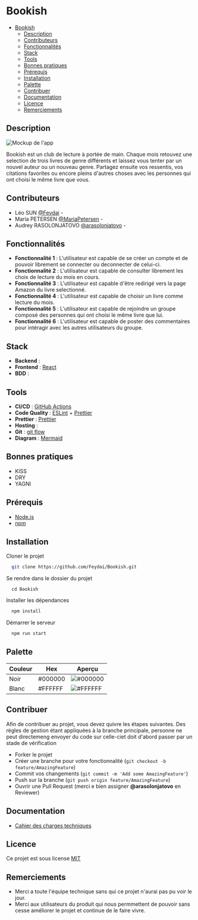 
# Bookish

- [Bookish](#bookish)
   - [Description](#description)
   - [Contributeurs](#contributeurs)
   - [Fonctionnalités](#fonctionnalités)
   - [Stack](#stack)
   - [Tools](#tools)
   - [Bonnes pratiques](#bonnes-pratiques)
   - [Prérequis](#prérequis)
   - [Installation](#installation)
   - [Palette](#palette)
   - [Contribuer](#contribuer)
   - [Documentation](#documentation)
   - [Licence](#licence)
   - [Remerciements](#remerciements)

## Description

![Mockup de l'app](./public/assets/) 

Bookish est un club de lecture à portée de main. Chaque mois retouvez une selection de trois livres de genre différents et laissez vous tenter par un nouvel auteur ou un nouveau genre. Partagez ensuite vos ressentis, vos citations favorites ou encore pleins d'autres choses avec les personnes qui ont choisi le même livre que vous. 

## Contributeurs

- Léo SUN [@Feydai](https://www.github.com/Feydai) - 
- Maria PETERSEN [@MariaPetersen](https://github.com/MariaPetersen) - 
- Audrey RASOLONJATOVO [@arasolonjatovo](https://www.github.com/arasolonjatovo) -


## Fonctionnalités

- **Fonctionnalité 1** : L'utilisateur est capable de se créer un compte et de pouvoir librement se connecter ou deconnecter de celui-ci.
- **Fonctionnalité 2** : L'utilisateur est capable de consulter librement les choix de lecture du mois en cours.
- **Fonctionnalité 3** : L'utilisateur est capable d'être redirigé vers la page Amazon du livre selectionné.
- **Fonctionnalité 4** : L'utilisateur est capable de choisir un livre comme lecture du mois.
- **Fonctionnalité 5** : L'utilisateur est capable de rejoindre un groupe composé des personnes qui ont choisi le même livre que lui.
- **Fonctionnalité 6** : L'utilisateur est capable de poster des commentaires pour intéragir avec les autres utilisateurs du groupe.

## Stack

- **Backend** : []()
- **Frontend** : [React](https://reactjs.org/)
- **BDD** : []()

## Tools

- **CI/CD** : [GitHub Actions](https://github.com/features/actions)
- **Code Quality** : [ESLint](https://eslint.org/) + [Prettier](https://prettier.io/)
- **Prettier** : [Prettier](https://prettier.io/)
- **Hosting** : []()
- **Git** : [git flow](https://danielkummer.github.io/git-flow-cheatsheet/index.fr_FR.html)
- **Diagram** : [Mermaid](https://mermaid-js.github.io/mermaid/#/)

## Bonnes pratiques

- KISS
- DRY
- YAGNI

## Prérequis

- [Node.js](https://nodejs.org/en/)
- [npm](https://www.npmjs.com/)

## Installation

Cloner le projet

```bash
  git clone https://github.com/Feydai/Bookish.git
```

Se rendre dans le dossier du projet

```
  cd Bookish
```

Installer les dépendances

```bash
  npm install
```

Démarrer le serveur

```bash
  npm run start
```

## Palette

| Couleur             | Hex                                                                | Aperçu
| ----------------- | ------------------------------------------------------------------ | -------------------- |
| Noir | #000000 | ![#000000](https://via.placeholder.com/10/000000?text=+)|
| Blanc | #FFFFFF | ![#FFFFFF](https://via.placeholder.com/10/FFFFFF?text=+)|

## Contribuer

Afin de contribuer au projet, vous devez quivre les étapes suivantes. Des règles de gestion étant appliquées à la branche principale, personne ne peut directemeng envoyer du code sur celle-ciet doit d'abord passer par un stade de vérification

- Forker le projet
- Créer une branche pour votre fonctionnalité (`git checkout -b feature/AmazingFeature`)
- Commit vos changements (`git commit -m 'Add some AmazingFeature'`)
- Push sur la branche (`git push origin feature/AmazingFeature`)
- Ouvrir une Pull Request (merci e bien assigner **@arasolonjatovo** en Reviewer)

## Documentation

- [Cahier des charges techniques](./docs/cahier-des-charges-techniques.md)

## Licence

Ce projet est sous license [MIT](https://choosealicense.com/licenses/mit/)

## Remerciements

- Merci a toute l'équipe technique sans qui ce projet n'aurai pas pu voir le jour.
- Merci aux utilisateurs du produit qui nous permmettent de pouvoir sans cesse améliorer le projet et continue de le faire vivre.